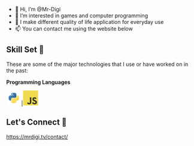 - 👋 Hi, I’m @Mr-Digi
- 👀 I’m interested in games and computer programming
- 🌱 I make different quality of life application for everyday use
- 📫 You can contact me using the website below

## Skill Set :muscle:

These are some of the major technologies that I use or have worked on in the past:

**Programming Languages**

<img title="Python" alt="Python" width="40px" src="https://raw.githubusercontent.com/github/explore/master/topics/python/python.png" />|<img alt="JS" title="JavaScript" width="40px" src="https://raw.githubusercontent.com/github/explore/master/topics/javascript/javascript.png">

## Let's Connect :handshake:
https://mrdigi.tv/contact/
